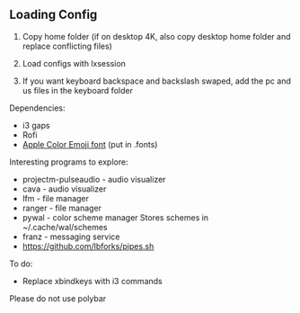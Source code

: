 ## Loading Config

1. Copy home folder (if on desktop 4K, also copy desktop home folder and replace conflicting files)

2. Load configs with lxsession

3. If you want keyboard backspace and backslash swaped, add the pc and us files in the keyboard folder

Dependencies:
* i3 gaps
* Rofi
* [Apple Color Emoji font](https://www.joypixels.com/downloadfonts) (put in .fonts)


Interesting programs to explore:
* projectm-pulseaudio - audio visualizer
* cava - audio visualizer
* lfm - file manager
* ranger - file manager
* pywal - color scheme manager
Stores schemes in ~/.cache/wal/schemes
* franz - messaging service
* https://github.com/lbforks/pipes.sh

To do:
* Replace xbindkeys with i3 commands

Please do not use polybar
